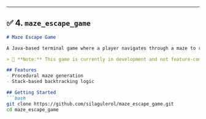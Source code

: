 
---

## ✅ 4. `maze_escape_game`

```markdown
# Maze Escape Game

A Java-based terminal game where a player navigates through a maze to reach the goal.

> 🚧 **Note:** This game is currently in development and not feature-complete.

## Features
- Procedural maze generation
- Stack-based backtracking logic

## Getting Started
```bash
git clone https://github.com/silagulerol/maze_escape_game.git
cd maze_escape_game
